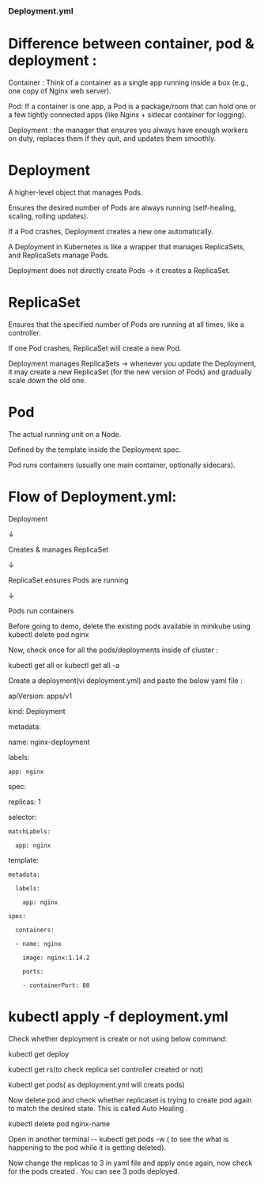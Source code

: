 ### Deployment.yml

# Difference between container, pod & deployment :

Container : Think of a container as a single app running inside a box (e.g., one copy of Nginx web server).

Pod: If a container is one app, a Pod is a package/room that can hold one or a few tightly connected apps (like Nginx + sidecar container for logging).

Deployment : the manager that ensures you always have enough workers on duty, replaces them if they quit, and updates them smoothly.

# Deployment

A higher-level object that manages Pods.

Ensures the desired number of Pods are always running (self-healing, scaling, rolling updates).

If a Pod crashes, Deployment creates a new one automatically.
     
A Deployment in Kubernetes is like a wrapper that manages ReplicaSets, and ReplicaSets manage Pods.
     
Deployment does not directly create Pods → it creates a ReplicaSet.

# ReplicaSet

Ensures that the specified number of Pods are running at all times, like a controller.

If one Pod crashes, ReplicaSet will create a new Pod.

Deployment manages ReplicaSets → whenever you update the Deployment, it may create a new ReplicaSet (for the new version of Pods) and gradually scale down the old one.

# Pod

The actual running unit on a Node.

Defined by the template inside the Deployment spec.

Pod runs containers (usually one main container, optionally sidecars). 

# Flow of Deployment.yml:

Deployment 

   ↓
   
Creates & manages ReplicaSet 

   ↓
   
ReplicaSet ensures Pods are running 

   ↓
   
Pods run containers


Before going to demo, delete the existing pods available in minikube using kubectl delete pod nginx

Now, check once for all the pods/deployments inside of cluster :

kubectl get all or kubectl get all -a

Create a deployment(vi deployment.yml) and paste the below yaml file :


apiVersion: apps/v1

kind: Deployment

metadata:

  name: nginx-deployment
  
  labels:
  
    app: nginx
    
spec:

  replicas: 1
  
  selector:
  
    matchLabels:
    
      app: nginx
      
  template:
  
    metadata:
    
      labels:
      
        app: nginx
        
    spec:
    
      containers:
      
      - name: nginx
      
        image: nginx:1.14.2

        ports:
        
        - containerPort: 80
        

# kubectl apply -f deployment.yml

Check whether deployment is create or not using below command:

kubectl get deploy 

kubectl get rs(to check replica set controller created or not)

kubectl get pods( as deployment.yml will creats pods)

Now delete pod and check whether replicaset is trying to create pod again to match the desired state. This is called Auto Healing .

kubectl delete pod nginx-name

Open in another terminal -- kubectl get pods -w ( to see the what is happening to the pod while it is getting deleted).

Now change the replicas to 3 in yaml file and apply once again, now check for the pods created . You can see 3 pods deployed.




